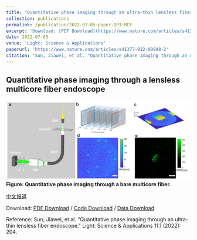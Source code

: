 ```yaml
---
title: "Quantitative phase imaging through an ultra-thin lensless fiber endoscope"
collection: publications
permalink: /publication/2022-07-05-paper-QPI-MCF
excerpt: 'Download: [PDF Download](https://www.nature.com/articles/s41377-022-00898-2.pdf) / [Code Download](https://github.com/Jiawei-sn/FAST) / [Data Download](https://cloudstore.zih.tu-dresden.de/index.php/s/yQq4FsWN6bFaZRQ)  '
date: 2022-07-05
venue: 'Light: Science & Applications'
paperurl: 'https://www.nature.com/articles/s41377-022-00898-2'
citation: 'Sun, Jiawei, et al. "Quantitative phase imaging through an ultra-thin lensless fiber endoscope." Light: Science & Applications 11.1 (2022): 204.'
---
```

## Quantitative phase imaging through a lensless multicore fiber endoscope
![figure](/images/QPE_fig.png "Figure1. Quantitative phase imaging through a bare multicore fiber.")
**Figure: Quantitative phase imaging through a bare multicore fiber.** 

[中文报道](https://mp.weixin.qq.com/s/dogbhL4i6XlwF8FHITXWHQ)

Download: [PDF Download](https://www.nature.com/articles/s41377-022-00898-2.pdf) / [Code Download](https://github.com/Jiawei-sn/FAST) / [Data Download](https://cloudstore.zih.tu-dresden.de/index.php/s/yQq4FsWN6bFaZRQ)   

Reference: Sun, Jiawei, et al. "Quantitative phase imaging through an ultra-thin lensless fiber endoscope." Light: Science & Applications 11.1 (2022): 204.
